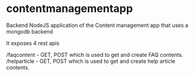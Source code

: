 # contentmanagementapp
Backend NodeJS application of the Content management app that uses a mongodb backend

It exposes 4 rest apis

/faqcontent - GET, POST which is used to get and create FAQ contents.
/helparticle - GET, POST which is used to get and create help article contents.
